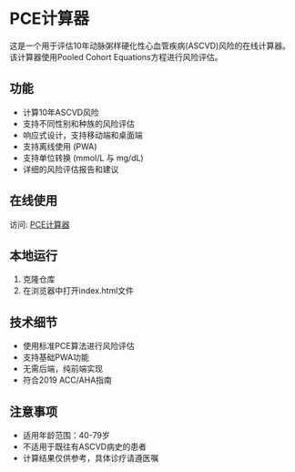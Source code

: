 # PCE计算器

这是一个用于评估10年动脉粥样硬化性心血管疾病(ASCVD)风险的在线计算器。该计算器使用Pooled Cohort Equations方程进行风险评估。

## 功能
- 计算10年ASCVD风险
- 支持不同性别和种族的风险评估
- 响应式设计，支持移动端和桌面端
- 支持离线使用 (PWA)
- 支持单位转换 (mmol/L 与 mg/dL)
- 详细的风险评估报告和建议

## 在线使用
访问: [PCE计算器](你的cloudflare页面链接)

## 本地运行
1. 克隆仓库
2. 在浏览器中打开index.html文件

## 技术细节
- 使用标准PCE算法进行风险评估
- 支持基础PWA功能
- 无需后端，纯前端实现
- 符合2019 ACC/AHA指南

## 注意事项
- 适用年龄范围：40-79岁
- 不适用于既往有ASCVD病史的患者
- 计算结果仅供参考，具体诊疗请遵医嘱